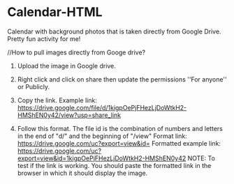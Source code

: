 # Calendar-HTML
Calendar with background photos that is taken directly from Google Drive. Pretty fun activity for me!

//How to pull images directly from Googe drive?
1. Upload the image in Google drive.

2. Right click and click on share then update the permissions ''For anyone'' or Publicly.

3. Copy the link.
   Example link: https://drive.google.com/file/d/1kigpOePjFHezLjDoWtkH2-HMShEN0y42/view?usp=share_link
   
4. Follow this format. The file id is the combination of numbers and letters in the end of "d/" and the beginning of "/view"
   Format link: https://drive.google.com/uc?export=view&id=<FILE ID>
   Formatted example link: https://drive.google.com/uc?export=view&id=1kigpOePjFHezLjDoWtkH2-HMShEN0y42
   NOTE: To test if the link is working. You should paste the formatted link in the browser in which it should display the image.
  


